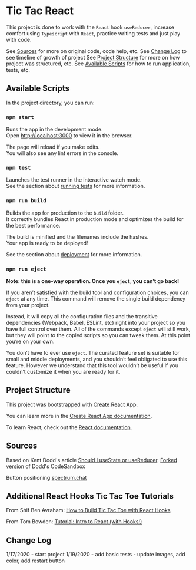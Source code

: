# Tic Tac React

This project is done to work with the `React` hook `useReducer`, increase comfort using `Typescript` with `React`, practice writing tests and just play with code.

See [Sources](#sources) for more on original code, code help, etc.
See [Change Log](#change-log) to see timeline of growth of project
See [Project Structure](#project-structure) for more on how project was structured, etc.
See [Available Scripts](#available-scripts) for how to run application, tests, etc.

## Available Scripts

In the project directory, you can run:

### `npm start`

Runs the app in the development mode.<br />
Open [http://localhost:3000](http://localhost:3000) to view it in the browser.

The page will reload if you make edits.<br />
You will also see any lint errors in the console.

### `npm test`

Launches the test runner in the interactive watch mode.<br />
See the section about [running tests](https://facebook.github.io/create-react-app/docs/running-tests) for more information.

### `npm run build`

Builds the app for production to the `build` folder.<br />
It correctly bundles React in production mode and optimizes the build for the best performance.

The build is minified and the filenames include the hashes.<br />
Your app is ready to be deployed!

See the section about [deployment](https://facebook.github.io/create-react-app/docs/deployment) for more information.

### `npm run eject`

**Note: this is a one-way operation. Once you `eject`, you can’t go back!**

If you aren’t satisfied with the build tool and configuration choices, you can `eject` at any time. This command will remove the single build dependency from your project.

Instead, it will copy all the configuration files and the transitive dependencies (Webpack, Babel, ESLint, etc) right into your project so you have full control over them. All of the commands except `eject` will still work, but they will point to the copied scripts so you can tweak them. At this point you’re on your own.

You don’t have to ever use `eject`. The curated feature set is suitable for small and middle deployments, and you shouldn’t feel obligated to use this feature. However we understand that this tool wouldn’t be useful if you couldn’t customize it when you are ready for it.

## Project Structure

This project was bootstrapped with [Create React App](https://github.com/facebook/create-react-app).

You can learn more in the [Create React App documentation](https://facebook.github.io/create-react-app/docs/getting-started).

To learn React, check out the [React documentation](https://reactjs.org/).

## Sources

Based on Kent Dodd's article [Should I useState or useReducer](https://kentcdodds.com/blog/should-i-usestate-or-usereducer).
[Forked version](https://codesandbox.io/s/react-tic-tac-toe-with-hooks-r67h8) of Dodd's CodeSandbox

Button positioning [spectrum.chat](https://spectrum.chat/react/general/how-to-remount-refresh-a-react-component~7119779f-245f-4c1b-bcdb-a01c00cdb1e6)

## Additional React Hooks Tic Tac Toe Tutorials

From Shif Ben Avraham: [How to Build Tic Tac Toe with React Hooks](https://medium.com/@shifrb/how-to-build-tic-tac-toe-with-react-hooks-ca37f6040022)

From Tom Bowden: [Tutorial: Intro to React (with Hooks!)](https://medium.com/@tombowden_8885/tutorial-intro-to-react-with-hooks-89b331f54b50)

## Change Log

1/17/2020 - start project
1/19/2020 - add basic tests - update images, add color, add restart button
